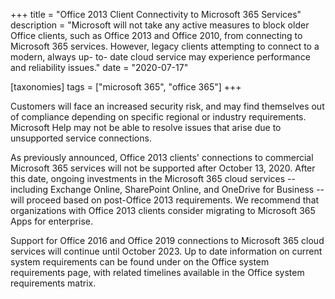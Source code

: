 +++
title = "Office 2013 Client Connectivity to Microsoft 365 Services"
description = "Microsoft will not take any active measures to block older Office clients, such as Office 2013 and Office 2010, from connecting to Microsoft 365 services. However, legacy clients attempting to connect to a modern, always up- to- date cloud service may experience performance and reliability issues."
date = "2020-07-17"

[taxonomies]
tags = ["microsoft 365", "office 365"]
+++

Customers will face an increased security risk, and may find themselves
out of compliance depending on specific regional or industry
requirements. Microsoft Help may not be able to resolve issues that
arise due to unsupported service connections.

As previously announced, Office 2013 clients' connections to commercial
Microsoft 365 services will not be supported after October 13, 2020. After
this date, ongoing investments in the Microsoft 365 cloud services --
including Exchange Online, SharePoint Online, and OneDrive for Business
-- will proceed based on post-Office 2013 requirements. We recommend
that organizations with Office 2013 clients consider migrating to Microsoft 365 Apps for enterprise.

Support for Office 2016 and Office 2019 connections to Microsoft 365 cloud
services will continue until October 2023. Up to date information on
current system requirements can be found under on the Office system
requirements page, with related timelines available in the Office system
requirements matrix.